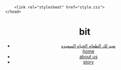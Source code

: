 <!DOCTYPE htmlead>
        <link rel="stylesheet" href="style.css">
    </head>
<body>
  <header>
  <div id="logo"> 
  <h1>bit</h1>
  </div>
  <nav>
  <ul> 
  <li>
    <a href="#">نعيد لك الطعام الحياه السعيده</a>
    </li>
<a href="#">home</a>
  </li>
 <li> 
<a href="#">about us</a>
 </li>
 <li>
    <a href="#"> story</a>
 </li>
 </ul>

